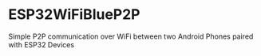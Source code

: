 # ESP32WiFiBlueP2P
Simple P2P communication over WiFi  between two Android Phones paired with ESP32 Devices 
